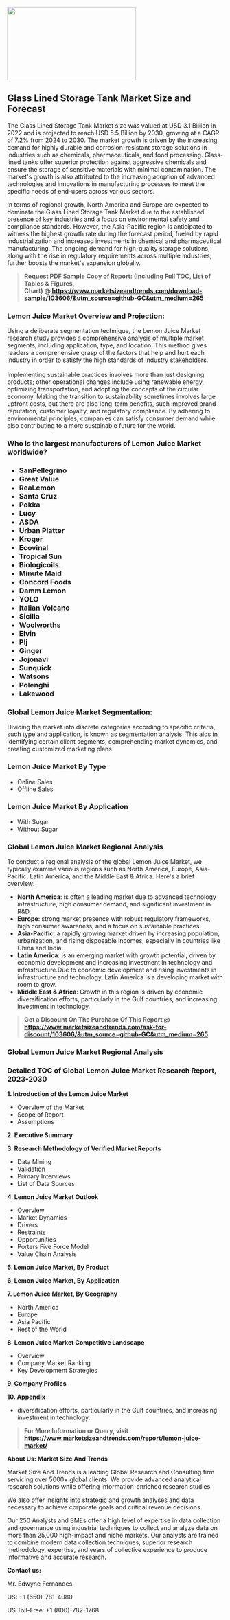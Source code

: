 <p><img class="alignnone size-medium wp-image-20088" src="https://ffe5etoiles.com/wp-content/uploads/2024/12/MST1-300x171.png" alt="" width="300" height="171" /></p><h2>Glass Lined Storage Tank Market Size and Forecast</h2><p>The Glass Lined Storage Tank Market size was valued at USD 3.1 Billion in 2022 and is projected to reach USD 5.5 Billion by 2030, growing at a CAGR of 7.2% from 2024 to 2030. The market growth is driven by the increasing demand for highly durable and corrosion-resistant storage solutions in industries such as chemicals, pharmaceuticals, and food processing. Glass-lined tanks offer superior protection against aggressive chemicals and ensure the storage of sensitive materials with minimal contamination. The market's growth is also attributed to the increasing adoption of advanced technologies and innovations in manufacturing processes to meet the specific needs of end-users across various sectors.</p><p>In terms of regional growth, North America and Europe are expected to dominate the Glass Lined Storage Tank Market due to the established presence of key industries and a focus on environmental safety and compliance standards. However, the Asia-Pacific region is anticipated to witness the highest growth rate during the forecast period, fueled by rapid industrialization and increased investments in chemical and pharmaceutical manufacturing. The ongoing demand for high-quality storage solutions, along with the rise in regulatory requirements across multiple industries, further boosts the market's expansion globally.</p></p><blockquote id="" class=""><strong>Request PDF Sample Copy of Report: (Including Full TOC, List of Tables &amp; Figures, Chart)&nbsp;@&nbsp;<strong><a href="https://www.marketsizeandtrends.com/download-sample/103606/&utm_source=github-GC&utm_medium=265" target="_blank">https://www.marketsizeandtrends.com/download-sample/103606/&utm_source=github-GC&utm_medium=265</a></strong></strong></blockquote><h3 id="" class="">Lemon Juice Market&nbsp;Overview and Projection:</h3><p id="" class="">Using a deliberate segmentation technique, the Lemon Juice Market research study provides a comprehensive analysis of multiple market segments, including application, type, and location. This method gives readers a comprehensive grasp of the factors that help and hurt each industry in order to satisfy the high standards of industry stakeholders. <br /> <br />Implementing sustainable practices involves more than just designing products; other operational changes include using renewable energy, optimizing transportation, and adopting the concepts of the circular economy. Making the transition to sustainability sometimes involves large upfront costs, but there are also long-term benefits, such improved brand reputation, customer loyalty, and regulatory compliance. By adhering to environmental principles, companies can satisfy consumer demand while also contributing to a more sustainable future for the world.</p><h3 id="" class="">Who is the largest manufacturers of&nbsp;Lemon Juice Market worldwide?</h3><h3 class=""><p><ul><li>SanPellegrino </li><li> Great Value </li><li> ReaLemon </li><li> Santa Cruz </li><li> Pokka </li><li> Lucy </li><li> ASDA </li><li> Urban Platter </li><li> Kroger </li><li> Ecovinal </li><li> Tropical Sun </li><li> Biologicoils </li><li> Minute Maid </li><li> Concord Foods </li><li> Damm Lemon </li><li> YOLO </li><li> Italian Volcano </li><li> Sicilia </li><li> Woolworths </li><li> Elvin </li><li> Plj </li><li> Ginger </li><li> Jojonavi </li><li> Sunquick </li><li> Watsons </li><li> Polenghi </li><li> Lakewood</li></ul></p></h3><h3 id="" class="">Global&nbsp;Lemon Juice Market Segmentation:</h3><p id="" class="">Dividing the market into discrete categories according to specific criteria, such type and application, is known as segmentation analysis. This aids in identifying certain client segments, comprehending market dynamics, and creating customized marketing plans.</p><h3 id="" class="">Lemon Juice Market&nbsp;By Type</h3><p><p><ul><li>Online Sales </li><li> Offline Sales</p></li></ul></p></p><h3 id="" class="">Lemon Juice Market&nbsp;By Application</h3><p class=""><p><ul><li>With Sugar </li><li> Without Sugar</li></ul></p></p><h3 id="" class="">Global Lemon Juice Market Regional Analysis</h3><p id="" class="">To conduct a regional analysis of the global Lemon Juice Market, we typically examine various regions such as North America, Europe, Asia-Pacific, Latin America, and the Middle East &amp; Africa. Here's a brief overview:</p><ul><li><strong>North America</strong>: is often a leading market due to advanced technology infrastructure, high consumer demand, and significant investment in R&amp;D.</li><li><strong>Europe</strong>: strong market presence with robust regulatory frameworks, high consumer awareness, and a focus on sustainable practices.</li><li><strong>Asia-Pacific</strong>: a rapidly growing market driven by increasing population, urbanization, and rising disposable incomes, especially in countries like China and India.</li><li><strong>Latin America</strong>: is an emerging market with growth potential, driven by economic development and increasing investment in technology and infrastructure.Due to economic development and rising investments in infrastructure and technology, Latin America is a developing market with room to grow.</li><li><strong>Middle East &amp; Africa</strong>: Growth in this region is driven by economic diversification efforts, particularly in the Gulf countries, and increasing investment in technology.</li></ul><blockquote id="" class=""><strong>Get a Discount On The Purchase Of This Report @ <strong><a href="https://www.marketsizeandtrends.com/ask-for-discount/103606/&utm_source=github-GC&utm_medium=265" target="_blank">https://www.marketsizeandtrends.com/ask-for-discount/103606/&utm_source=github-GC&utm_medium=265</a></strong></strong></blockquote><h3 id="" class="">Global Lemon Juice Market Regional Analysis</h3><h3 id="" class="">Detailed TOC of Global Lemon Juice Market Research Report, 2023-2030</h3><p id="" class=""><strong>1. Introduction of the Lemon Juice Market</strong></p><ul><li>Overview of the Market</li><li>Scope of Report</li><li>Assumptions</li></ul><p id="" class=""><strong>2. Executive Summary</strong></p><p id="" class=""><strong>3. Research Methodology of Verified Market Reports</strong></p><ul><li>Data Mining</li><li>Validation</li><li>Primary Interviews</li><li>List of Data Sources</li></ul><p id="" class=""><strong>4. Lemon Juice Market Outlook</strong></p><ul><li>Overview</li><li>Market Dynamics</li><li>Drivers</li><li>Restraints</li><li>Opportunities</li><li>Porters Five Force Model</li><li>Value Chain Analysis</li></ul><p id="" class=""><strong>5. Lemon Juice Market, By Product</strong></p><p id="" class=""><strong>6. Lemon Juice Market, By Application</strong></p><p id="" class=""><strong>7. Lemon Juice Market, By Geography</strong></p><ul><li>North America</li><li>Europe</li><li>Asia Pacific</li><li>Rest of the World</li></ul><p id="" class=""><strong>8. Lemon Juice Market Competitive Landscape</strong></p><ul><li>Overview</li><li>Company Market Ranking</li><li>Key Development Strategies</li></ul><p id="" class=""><strong>9. Company Profiles</strong></p><p id="" class=""><strong>10. Appendix</strong></p><ul><li>diversification efforts, particularly in the Gulf countries, and increasing investment in technology.</li></ul><blockquote id="" class=""><strong>For More Information or Query, visit <strong><strong><a href="https://www.marketsizeandtrends.com/report/lemon-juice-market/" target="_blank">https://www.marketsizeandtrends.com/report/lemon-juice-market/</a></strong></strong></strong></blockquote><p id="" class=""><strong>About Us: Market Size And Trends</strong></p><p id="" class="">Market Size And Trends is a leading Global Research and Consulting firm servicing over 5000+ global clients. We provide advanced analytical research solutions while offering information-enriched research studies.</p><p id="" class="">We also offer insights into strategic and growth analyses and data necessary to achieve corporate goals and critical revenue decisions.</p><p id="" class="">Our 250 Analysts and SMEs offer a high level of expertise in data collection and governance using industrial techniques to collect and analyze data on more than 25,000 high-impact and niche markets. Our analysts are trained to combine modern data collection techniques, superior research methodology, expertise, and years of collective experience to produce informative and accurate research.</p><p id="" class=""><strong>Contact us:</strong></p><p id="" class="">Mr. Edwyne Fernandes</p><p id="" class="">US: +1 (650)-781-4080</p><p id="" class="">US Toll-Free: +1 (800)-782-1768</p>
